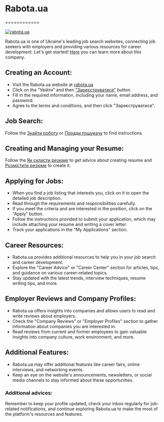 # Rabota.ua
============

[![rabota.ua](https://img.shields.io/badge/rabota.ua-red.svg)](https://rabota.ua/ua)

Rabota.ua is one of Ukraine's leading job search websites, connecting job seekers with employers and providing various resources for career development. Let's get started! [Here](https://about.rabota.ua/) you can learn more about this company.

## Creating an Account:

* Visit the Rabota.ua website at [rabota.ua](https://rabota.ua/ua)
* Click on the "Увійти" and then ["Зареєструватися"](https://rabota.ua/ua/auth/registration/jobseeker) button.
* Fill in the required information, including your name, email address, and password.
* Agree to the terms and conditions, and then click "Зареєструватися".

## Job Search:

Follow the [Знайти роботу](https://rabota.ua/ua/zapros/all/%D1%83%D0%BA%D1%80%D0%B0%D0%B8%D0%BD%D0%B0) or [Поради пошукачу](https://budni.rabota.ua/ua) to find instructions.

## Creating and Managing your Resume:

Follow the [Як скласти резюме](https://budni.rabota.ua/ua/resume-job-search/yak-skladaty-rezyume-schob-pryvernuty-uvahu-robotodavtsya-pid-chas-viyny) to get advice about creating resume and [Розмістити резюме](https://rabota.ua/ua/cv-welcome) to create it.

## Applying for Jobs:

* When you find a job listing that interests you, click on it to open the detailed job description.
* Read through the requirements and responsibilities carefully.
* If you meet the criteria and are interested in the position, click on the "Apply" button.
* Follow the instructions provided to submit your application, which may include attaching your resume and writing a cover letter.
* Track your applications in the "My Applications" section.

## Career Resources:

* Rabota.ua provides additional resources to help you in your job search and career development.
* Explore the "Career Advice" or "Career Center" section for articles, tips, and guidance on various career-related topics.
* Stay updated with the latest trends, interview techniques, resume writing tips, and more.

## Employer Reviews and Company Profiles:

* Rabota.ua offers insights into companies and allows users to read and write reviews about employers.
* Check the "Company Reviews" or "Employer Profiles" section to gather information about companies you are interested in.
* Read reviews from current and former employees to gain valuable insights into company culture, work environment, and more.

## Additional Features:

* Rabota.ua may offer additional features like career fairs, online interviews, and networking events.
* Keep an eye on the website's announcements, newsletters, or social media channels to stay informed about these opportunities.

### Additional advices:

Remember to keep your profile updated, check your inbox regularly for job-related notifications, and continue exploring Rabota.ua to make the most of the platform's resources and features.
